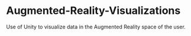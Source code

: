 # Augmented-Reality-Visualizations
Use of Unity to visualize data in the Augmented Reality space of the user.
